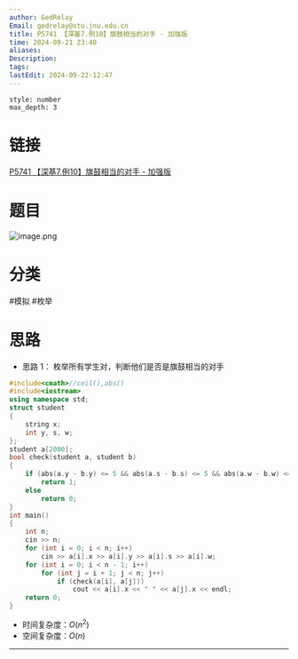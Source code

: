 ```yaml
---
author: GedRelay
Email: gedrelay@stu.jnu.edu.cn
title: P5741 【深基7.例10】旗鼓相当的对手 - 加强版
time: 2024-09-21 23:40
aliases: 
Description: 
tags: 
lastEdit: 2024-09-22-12:47
---
```


```toc
style: number
max_depth: 3
```

# 链接
[P5741 【深基7.例10】旗鼓相当的对手 - 加强版](https://www.luogu.com.cn/problem/P5741) 

# 题目
![image.png](https://ged-pic-bed.oss-cn-guangzhou.aliyuncs.com/img/202409212341373.png)


# 分类
#模拟 #枚举 

# 思路
- 思路 1：
枚举所有学生对，判断他们是否是旗鼓相当的对手


```cpp
#include<cmath>//ceil(),abs()
#include<iostream>
using namespace std;
struct student
{
	string x;
	int y, s, w;
};
student a[2000];
bool check(student a, student b)
{
	if (abs(a.y - b.y) <= 5 && abs(a.s - b.s) <= 5 && abs(a.w - b.w) <= 5 && abs(a.y + a.s + a.w - b.y - b.s - b.w) <= 10)
		return 1;
	else 
		return 0;
}
int main()
{
	int n;
	cin >> n;
	for (int i = 0; i < n; i++)
		cin >> a[i].x >> a[i].y >> a[i].s >> a[i].w;
	for (int i = 0; i < n - 1; i++)
		for (int j = i + 1; j < n; j++)
			if (check(a[i], a[j]))
				cout << a[i].x << " " << a[j].x << endl;
	return 0;
}
```


- 时间复杂度：${O\left( n^{2}  \right)  }$ 
- 空间复杂度：${O\left( n \right)  }$ 


---

